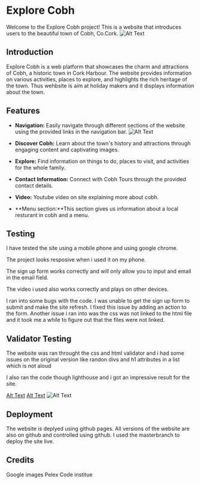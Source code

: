 # Explore Cobh

Welcome to the Explore Cobh project! This is a website that introduces users to the beautiful town of Cobh, Co.Cork.
![Alt Text](assets/Readme%20images/main.PNG)





## Introduction

Explore Cobh is a web platform that showcases the charm and attractions of Cobh, a historic town in Cork Harbour. The website provides information on various activities, places to explore, and highlights the rich heritage of the town. Thus wehbsite is aim at holiday makers and it displays information about the town. 

## Features

- **Navigation:** Easily navigate through different sections of the website using the provided links in the navigation bar.
  ![Alt Text](assets/Readme%20images/nav%20bar.PNG)


- **Discover Cobh:** Learn about the town's history and attractions through engaging content and captivating images.

- **Explore:** Find information on things to do, places to visit, and activities for the whole family.

- **Contact Information:** Connect with Cobh Tours through the provided contact details.

- **Video:** Youtube video on site explaining more about cobh.

- **Menu section:**This section gives us information about a local resturant in cobh and a menu.

## Testing
I have tested the site using a mobile phone and using google chrome.

The project looks resposive when i used it on my phone. 

The sign up form works correctly and will only allow you to input and email in the email field.

The video i used also works correctly and plays on other devices. 

I ran into some bugs with the code. I was unable to get the sign up form to submit and make the site refresh. I fixed this issue by adding an action to the form. Another issue i ran into was the css was not linked to the html file and it took me a while to figure out that the files were not linked. 

## Validator Testing
The website was ran throught the css and html validator and i had some issues on the original version like randon divs and h1 attributes in a list which is not aloud

I also ran the code though lighthouse and i got an impressive result for the site.

[Alt Text](assets/Readme%20images/lighthouse.PNG)
[Alt Text](assets/Readme%20images/w3c.PNG)
![Alt Text](assets/Readme%20images/Capture.PNG)


## Deployment
The website is deplyed using github pages. All versions of the website are also on github and controlled using github. I used the masterbranch to deploy the site live. 

## Credits
Google images 
Pelex 
Code institue











